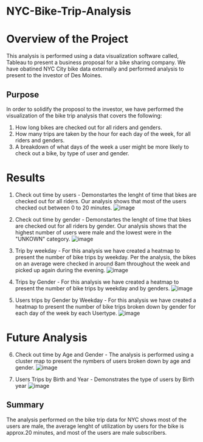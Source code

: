 # NYC-Bike-Trip-Analysis
# Overview of the Project
This analysis is performed using a data visualization software called, Tableau to present a business proposal for a bike sharing company. We have obatined NYC City bike data externally and performed analysis to present to the investor of Des Moines. 

## Purpose
In order to solidify the proposol to the investor, we have performed the visualization of the bike trip analysis that covers the following:
1. How long bikes are checked out for all riders and genders.
2. How many trips are taken by the hour for each day of the week, for all riders and genders.
3. A breakdown of what days of the week a user might be more likely to check out a bike, by type of user and gender.

# Results
1. Check out time by users - Demonstartes the lenght of time that bkes are checked out for all riders. Our analysis shows that most of the users checked out between 0 to 20 minutes. 
![image](https://user-images.githubusercontent.com/92557075/152878334-0190a74a-7311-4a45-94f2-e0ad54334b27.png)

2. Check out time by gender -  Demonstartes the lenght of time that bkes are checked out for all riders by gender. Our analysis shows that the highest number of users were male and the lowest were in the "UNKOWN" category.
![image](https://user-images.githubusercontent.com/92557075/152878958-a3947a2c-7de3-4125-a7c3-0a3741a33036.png)

3. Trip by weekday - For this analysis we have created a heatmap to present the number of bike trips by weekday. Per the analysis, the bikes on an average were checked in around 8am throughout the week and picked up again during the evening. 
![image](https://user-images.githubusercontent.com/92557075/152879343-f4e2d7aa-e28a-4e77-81e7-6f73cbf99bab.png)

4. Trips by Gender - For this analysis we have created a heatmap to present the number of bike trips by weekday and by genders.
![image](https://user-images.githubusercontent.com/92557075/152880133-6d1d0d48-1683-47e2-8b59-6a2247530e42.png)

5. Users trips by Gender by Weekday - For this analysis we have created a heatmap to present the number of bike trips broken down by gender for each day of the week by each Usertype.
 ![image](https://user-images.githubusercontent.com/92557075/152880305-9996a5ac-f5f2-459b-a96b-5aaf4e1c7383.png)

# Future Analysis
6. Check out time by Age and Gender - The analysis is performed using a cluster map to present the nymbers of users broken down by age and gender.
![image](https://user-images.githubusercontent.com/92557075/152880530-2e20ae95-dd3a-4375-86dd-a2b8c627dd0f.png)

7. Users Trips by Birth and Year - Demonstrates the type of users by Birth year
![image](https://user-images.githubusercontent.com/92557075/152880906-66b4108f-22d1-485b-9d81-e2eb6e59a027.png)

## Summary
The analysis performed on the bike trip data for NYC shows most of the users are male, the average lenght of utilization by users for the bike is approx.20 minutes, and most of the users are male subscribers. 




